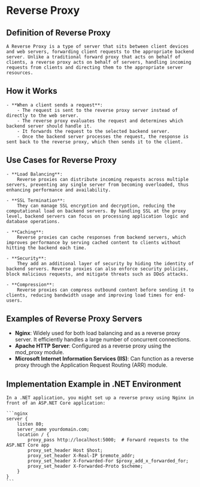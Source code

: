 # Reverse Proxy

## Definition of Reverse Proxy

    A Reverse Proxy is a type of server that sits between client devices and web servers, forwarding client requests to the appropriate backend server. Unlike a traditional forward proxy that acts on behalf of clients, a reverse proxy acts on behalf of servers, handling incoming requests from clients and directing them to the appropriate server resources.

## How it Works

    - **When a client sends a request**:
        - The request is sent to the reverse proxy server instead of directly to the web server.
        - The reverse proxy evaluates the request and determines which backend server should handle it.
        - It forwards the request to the selected backend server.
        - Once the backend server processes the request, the response is sent back to the reverse proxy, which then sends it to the client.

## Use Cases for Reverse Proxy

    - **Load Balancing**:
        Reverse proxies can distribute incoming requests across multiple servers, preventing any single server from becoming overloaded, thus enhancing performance and availability.

    - **SSL Termination**:
        They can manage SSL encryption and decryption, reducing the computational load on backend servers. By handling SSL at the proxy level, backend servers can focus on processing application logic and database operations.

    - **Caching**:
        Reverse proxies can cache responses from backend servers, which improves performance by serving cached content to clients without hitting the backend each time.

    - **Security**:
        They add an additional layer of security by hiding the identity of backend servers. Reverse proxies can also enforce security policies, block malicious requests, and mitigate threats such as DDoS attacks.

    - **Compression**:
        Reverse proxies can compress outbound content before sending it to clients, reducing bandwidth usage and improving load times for end-users.

## Examples of Reverse Proxy Servers

- **Nginx**: Widely used for both load balancing and as a reverse proxy server. It efficiently handles a large number of concurrent connections.
- **Apache HTTP Server**: Configured as a reverse proxy using the mod_proxy module.
- **Microsoft Internet Information Services (IIS)**: Can function as a reverse proxy through the Application Request Routing (ARR) module.

## Implementation Example in .NET Environment

    In a .NET application, you might set up a reverse proxy using Nginx in front of an ASP.NET Core application:

    ```nginx
    server {
        listen 80;
        server_name yourdomain.com;
        location / {
            proxy_pass http://localhost:5000;  # Forward requests to the ASP.NET Core app
            proxy_set_header Host $host;
            proxy_set_header X-Real-IP $remote_addr;
            proxy_set_header X-Forwarded-For $proxy_add_x_forwarded_for;
            proxy_set_header X-Forwarded-Proto $scheme;
        }
    }
    ```
